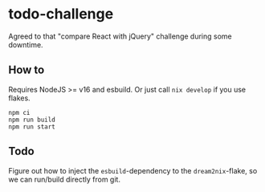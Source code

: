 # todo-challenge

Agreed to that "compare React with jQuery" challenge during some downtime.

## How to

Requires NodeJS >= v16 and esbuild. Or just call `nix develop` if you use flakes. 

```shell
npm ci
npm run build
npm run start
```

## Todo

Figure out how to inject the `esbuild`-dependency to the `dream2nix`-flake, so we can run/build directly from git.
